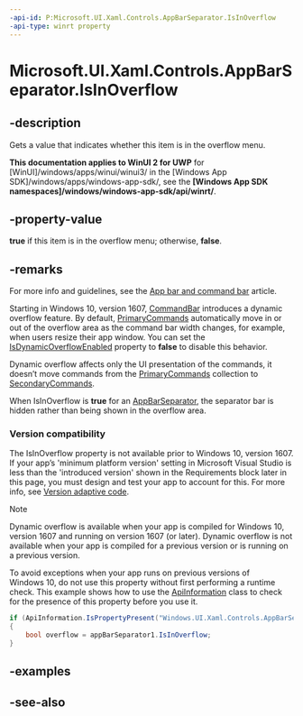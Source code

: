 ```yaml
---
-api-id: P:Microsoft.UI.Xaml.Controls.AppBarSeparator.IsInOverflow
-api-type: winrt property
---
```


<!-- Property syntax
public bool IsInOverflow { get; }
-->

# Microsoft.UI.Xaml.Controls.AppBarSeparator.IsInOverflow

## -description
Gets a value that indicates whether this item is in the overflow menu.

**This documentation applies to WinUI 2 for UWP** for [WinUI]/windows/apps/winui/winui3/ in the [Windows App SDK]/windows/apps/windows-app-sdk/, see the **[Windows App SDK namespaces]/windows/windows-app-sdk/api/winrt/**.

## -property-value
**true** if this item is in the overflow menu; otherwise, **false**.

## -remarks
For more info and guidelines, see the [App bar and command bar](/windows/uwp/controls-and-patterns/app-bars) article.

Starting in Windows 10, version 1607, [CommandBar](commandbar.md) introduces a dynamic overflow feature. By default, [PrimaryCommands](commandbar_primarycommands.md) automatically move in or out of the overflow area as the command bar width changes, for example, when users resize their app window. You can set the [IsDynamicOverflowEnabled](commandbar_isdynamicoverflowenabled.md) property to **false** to disable this behavior.

Dynamic overflow affects only the UI presentation of the commands, it doesn’t move commands from the [PrimaryCommands](commandbar_primarycommands.md) collection to [SecondaryCommands](commandbar_secondarycommands.md).

When IsInOverflow is **true** for an [AppBarSeparator](appbarseparator.md), the separator bar is hidden rather than being shown in the overflow area.

### Version compatibility

The IsInOverflow property is not available prior to Windows 10, version 1607. If your app’s 'minimum platform version' setting in Microsoft Visual Studio is less than the 'introduced version' shown in the Requirements block later in this page, you must design and test your app to account for this. For more info, see [Version adaptive code](/windows/uwp/debug-test-perf/version-adaptive-code).

> [!NOTE]
> Dynamic overflow is available when your app is compiled for Windows 10, version 1607 and running on version 1607 (or later). Dynamic overflow is not available when your app is compiled for a previous version or is running on a previous version.

To avoid exceptions when your app runs on previous versions of Windows 10, do not use this property without first performing a runtime check. This example shows how to use the [ApiInformation](/uwp/api/windows.foundation.metadata.apiinformation) class to check for the presence of this property before you use it.

```csharp
if (ApiInformation.IsPropertyPresent("Windows.UI.Xaml.Controls.AppBarSeparator", "IsInOverflow"))
{
    bool overflow = appBarSeparator1.IsInOverflow;
}

```



## -examples

## -see-also

